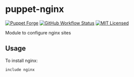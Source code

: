 puppet-nginx
===========

[![Puppet Forge](https://img.shields.io/puppetforge/v/halyard/nginx.svg)](https://forge.puppetlabs.com/halyard/nginx)
[![GitHub Workflow Status](https://img.shields.io/github/actions/workflow/status/halyard/puppet-nginx/build.yml?branch=main)](https://github.com/halyard/puppet-nginx/actions)
[![MIT Licensed](http://img.shields.io/badge/license-MIT-green.svg?style=flat)](https://tldrlegal.com/license/mit-license)

Module to configure nginx sites

## Usage

To install nginx:

```puppet
include nginx
```

